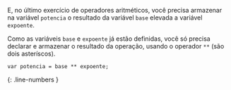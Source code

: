E, no último exercício de operadores aritméticos, você precisa armazenar na variável `potencia` o resultado da variável `base` elevada a variável `expoente`.

Como as variáveis `base` e `expoente` já estão definidas, você só precisa declarar e armazenar o resultado da operação, usando o operador `**` (são dois asteríscos).

```language-javascript
var potencia = base ** expoente;
```
{: .line-numbers }
